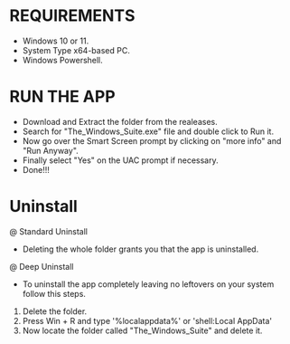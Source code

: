 # REQUIREMENTS
- Windows 10 or 11.
- System Type	x64-based PC.
- Windows Powershell.

# RUN THE APP
- Download and Extract the folder from the realeases.
- Search for "The_Windows_Suite.exe" file and double click to Run it.
- Now go over the Smart Screen prompt by clicking on "more info" and "Run Anyway".
- Finally select "Yes" on the UAC prompt if necessary.
- Done!!!

# Uninstall
@ Standard Uninstall
- Deleting the whole folder grants you that the app is uninstalled.

@ Deep Uninstall
- To uninstall the app completely leaving no leftovers on your system follow this steps.
1. Delete the folder.
2. Press Win + R and type '%localappdata%' or 'shell:Local AppData'
3. Now locate the folder called "The_Windows_Suite" and delete it.
